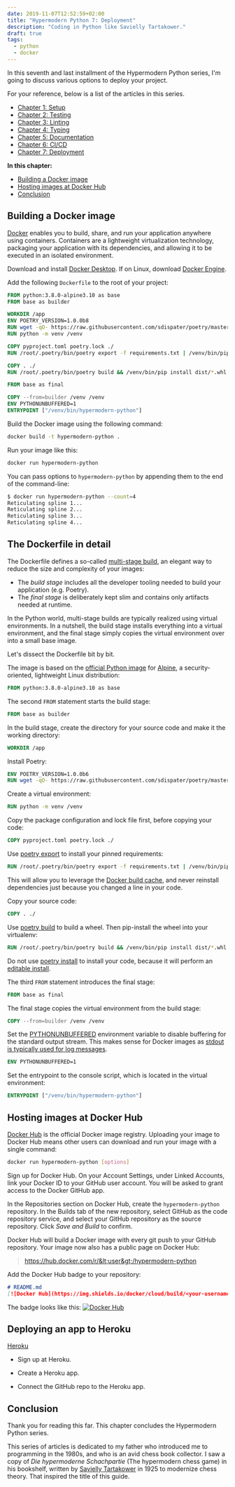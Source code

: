 ```yaml
--- 
date: 2019-11-07T12:52:59+02:00
title: "Hypermodern Python 7: Deployment"
description: "Coding in Python like Savielly Tartakower."
draft: true
tags:
  - python
  - docker
---
```


In this seventh and last installment of the Hypermodern Python series, I'm going
to discuss various options to deploy your project.

For your reference, below is a list of the articles in this series.

- [Chapter 1: Setup](../hypermodern-python-01-setup)
- [Chapter 2: Testing](../hypermodern-python-02-testing)
- [Chapter 3: Linting](../hypermodern-python-03-linting)
- [Chapter 4: Typing](../hypermodern-python-04-typing)
- [Chapter 5: Documentation](../hypermodern-python-05-documentation)
- [Chapter 6: CI/CD](../hypermodern-python-06-ci-cd)
- [Chapter 7: Deployment](../hypermodern-python-07-deployment)

<!-- markdown-toc start - Don't edit this section. Run M-x markdown-toc-refresh-toc -->
**In this chapter:**

- [Building a Docker image](#building-a-docker-image)
- [Hosting images at Docker Hub](#hosting-images-at-docker-hub)
- [Conclusion](#conclusion)

<!-- markdown-toc end -->

## Building a Docker image

[Docker](https://www.docker.com/) enables you to build, share, and run your
application anywhere using containers. Containers are a lightweight
virtualization technology, packaging your application with its dependencies, and
allowing it to be executed in an isolated environment.

Download and install [Docker Desktop](https://docker.com/get-started). If on
Linux, download [Docker
Engine](https://hub.docker.com/search?type=edition&offering=community).

Add the following `Dockerfile` to the root of your project:

```Dockerfile
FROM python:3.8.0-alpine3.10 as base
FROM base as builder

WORKDIR /app
ENV POETRY_VERSION=1.0.0b8
RUN wget -qO- https://raw.githubusercontent.com/sdispater/poetry/master/get-poetry.py | python
RUN python -m venv /venv

COPY pyproject.toml poetry.lock ./
RUN /root/.poetry/bin/poetry export -f requirements.txt | /venv/bin/pip install -r /dev/stdin

COPY . ./
RUN /root/.poetry/bin/poetry build && /venv/bin/pip install dist/*.whl

FROM base as final

COPY --from=builder /venv /venv
ENV PYTHONUNBUFFERED=1
ENTRYPOINT ["/venv/bin/hypermodern-python"]
```

Build the Docker image using the following command:

```sh
docker build -t hypermodern-python .
```

Run your image like this:

```sh
docker run hypermodern-python
```

You can pass options to `hypermodern-python` by appending them to the end of the
command-line:

```sh
$ docker run hypermodern-python --count=4
Reticulating spline 1...
Reticulating spline 2...
Reticulating spline 3...
Reticulating spline 4...
```

## The Dockerfile in detail

The Dockerfile defines a so-called [multi-stage
build](https://docs.docker.com/develop/develop-images/multistage-build/), an
elegant way to reduce the size and complexity of your images:

- The *build stage* includes all the developer tooling needed to build your
  application (e.g. Poetry).
- The *final stage* is deliberately kept slim and contains only artifacts needed
  at runtime.

In the Python world, multi-stage builds are typically realized using virtual
environments. In a nutshell, the build stage installs everything into a virtual
environment, and the final stage simply copies the virtual environment over into
a small base image.

Let's dissect the Dockerfile bit by bit.

The image is based on the [official Python
image](https://hub.docker.com/_/python) for [Alpine](https://alpinelinux.org/),
a security-oriented, lightweight Linux distribution:

```Dockerfile
FROM python:3.8.0-alpine3.10 as base
```

The second `FROM` statement starts the build stage:

```Dockerfile
FROM base as builder
```

In the build stage, create the directory for your source code and make it the
working directory:

```Dockerfile
WORKDIR /app
```

Install Poetry:

```Dockerfile
ENV POETRY_VERSION=1.0.0b6
RUN wget -qO- https://raw.githubusercontent.com/sdispater/poetry/master/get-poetry.py | python
```

Create a virtual environment:

```Dockerfile
RUN python -m venv /venv
```

Copy the package configuration and lock file first, before copying your code:

```Dockerfile
COPY pyproject.toml poetry.lock ./
```

Use [poetry export](https://poetry.eustace.io/docs/cli/#export) to install your
pinned requirements:

```Dockerfile
RUN /root/.poetry/bin/poetry export -f requirements.txt | /venv/bin/pip install -r /dev/stdin
```

This will allow you to leverage the [Docker build
cache](https://docs.docker.com/develop/develop-images/dockerfile_best-practices/#leverage-build-cache),
and never reinstall dependencies just because you changed a line in your code.

Copy your source code:

```Dockerfile
COPY . ./
```

Use [poetry build](https://poetry.eustace.io/docs/cli/#build) to build a wheel. Then
pip-install the wheel into your virtualenv:

```Dockerfile
RUN /root/.poetry/bin/poetry build && /venv/bin/pip install dist/*.whl
```

Do not use [poetry install](https://poetry.eustace.io/docs/cli/#install) to
install your code, because it will perform an [editable
install](https://pip.pypa.io/en/stable/reference/pip_install/#editable-installs).

The third `FROM` statement introduces the final stage:

```Dockerfile
FROM base as final
```

The final stage copies the virtual environment from the build stage:

```Dockerfile
COPY --from=builder /venv /venv
```

Set the
[PYTHONUNBUFFERED](https://docs.python.org/3/using/cmdline.html#envvar-PYTHONUNBUFFERED)
environment variable to disable buffering for the standard output stream. This
makes sense for Docker images as [stdout is typically used for log
messages](https://12factor.net/logs).

```Dockerfile
ENV PYTHONUNBUFFERED=1
```

Set the entrypoint to the console script, which is located in the virtual
environment:

```Dockerfile
ENTRYPOINT ["/venv/bin/hypermodern-python"]
```

## Hosting images at Docker Hub

[Docker Hub](https://hub.docker.com/) is the official Docker image registry.
Uploading your image to Docker Hub means other users can download and run your
image with a single command:

```sh
docker run hypermodern-python [options]
```

Sign up for Docker Hub. On your Account Settings, under Linked Accounts, link
your Docker ID to your GitHub user account. You will be asked to grant access to
the Docker GitHub app.

In the Repositories section on Docker Hub, create the `hypermodern-python`
repository. In the Builds tab of the new repository, select GitHub as the code
repository service, and select your GitHub repository as the source repository.
Click *Save and Build* to confirm.

Docker Hub will build a Docker image with every git push to your GitHub
repository. Your image now also has a public page on Docker Hub:

> https://hub.docker.com/r/&lt;user&gt;/hypermodern-python

Add the Docker Hub badge to your repository:

```markdown
# README.md
[![Docker Hub](https://img.shields.io/docker/cloud/build/<your-username>/hypermodern-python.svg)](https://hub.docker.com/r/<your-username>/hypermodern-python)
```

The badge looks like this: [![Docker
Hub](https://img.shields.io/docker/cloud/build/cjolowicz/hypermodern-python.svg)](https://hub.docker.com/r/cjolowicz/hypermodern-python)

## Deploying an app to Heroku

[Heroku](https://heroku.com/)

- Sign up at Heroku.

- Create a Heroku app.

- Connect the GitHub repo to the Heroku app.

## Conclusion

Thank you for reading this far. This chapter concludes the Hypermodern Python
series.

This series of articles is dedicated to my father who introduced me to
programming in the 1980s, and who is an avid chess book collector. I saw a copy
of *Die hypermoderne Schachpartie* (The hypermodern chess game) in his
bookshelf, written by [Savielly
Tartakower](https://en.wikipedia.org/wiki/Savielly_Tartakower) in 1925 to
modernize chess theory. That inspired the title of this guide.

<!--
{{< figure src="http://www.vintagecomputer.net/ctc/3300/CTC_DataPoint-3300_pic3.jpg" caption="Fun fact: Consoles have supported dark mode since 1969, exactly half a century before iOS 13." alt="DataPoint 3300 (1969)" link="https://www.youtube.com/watch?v=dEGlKpIBujc" width="80%" class="centered" >}}
-->
